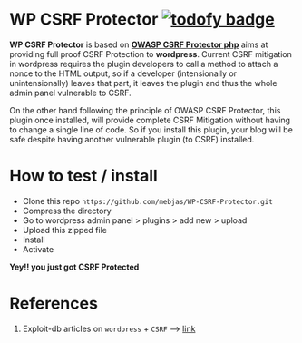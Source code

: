 WP CSRF Protector [![todofy badge](https://todofy.org/b/mebjas/WP-CSRF-Protector)](https://todofy.org/r/mebjas/WP-CSRF-Protector)
======================
**WP CSRF Protector** is based on **[OWASP CSRF Protector php](https://github.com/mebjas/CSRF-Protector-PHP)** aims at providing full proof CSRF Protection to **wordpress**. Current CSRF mitigation in wordpress requires the plugin developers to call a method to attach a nonce to the HTML output, so if a developer (intensionally or unintensionally) leaves that part, it leaves the plugin and thus the whole admin panel vulnerable to CSRF.

On the other hand following the principle of OWASP CSRF Protector, this plugin once installed, will provide complete CSRF Mitigation without having to change a single line of code. So if you install this plugin, your blog will be safe despite having another vulnerable plugin (to CSRF) installed.

How to test / install
=======================
 - Clone this repo `https://github.com/mebjas/WP-CSRF-Protector.git`
 - Compress the directory
 - Go to wordpress admin panel > plugins > add new > upload
 - Upload this zipped file
 - Install
 - Activate
 
**Yey!! you just got CSRF Protected**

References
=================
1. Exploit-db articles on `wordpress` + `CSRF` --> [link](http://www.exploit-db.com/search/?action=search&filter_page=1&filter_description=wordpress&filter_exploit_text=csrf&filter_author=&filter_platform=0&filter_type=0&filter_lang_id=0&filter_port=&filter_osvdb=&filter_cve=)

